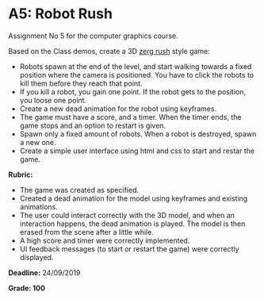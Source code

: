 # A5: Robot Rush

Assignment No 5 for the computer graphics course.

Based on the Class demos, create a 3D [zerg rush](https://elgoog.im/zergrush/) style game: 

- Robots spawn at the end of the level, and start walking towards a fixed position where the camera is positioned. You have to click the robots to kill them before they reach that point. 
- If you kill a robot, you gain one point. If the robot gets to the position, you loose one point. 
- Create a new dead animation for the robot using keyframes.
- The game must have a score, and a timer. When the timer ends, the game stops and an option to restart is given.
- Spawn only a fixed amount of robots. When a robot is destroyed, spawn a new one.
- Create a simple user interface using html and css to start and restar the game.

**Rubric:**

- The game was created as specified.
- Created a dead animation for the model using keyframes and existing animations.
- The user could interact correctly with the 3D model, and when an interaction happens, the dead animation is played. The model is then erased from the scene after a little while.
- A high score and timer were correctly implemented.
- UI feedback messages (to start or restart the game) were correctly displayed.

**Deadline:** 24/09/2019

**Grade: 100**